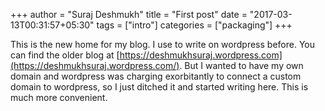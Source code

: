 +++
author = "Suraj Deshmukh"
title = "First post"
date = "2017-03-13T00:31:57+05:30"
tags = ["intro"]
categories = ["packaging"]
+++

This is the new home for my blog. I use to write on wordpress before. You can find the older blog at [https://deshmukhsuraj.wordpress.com](https://deshmukhsuraj.wordpress.com/). But I wanted to have my own domain and wordpress was charging exorbitantly to connect a custom domain to wordpress, so I just ditched it and started writing here. This is much more convenient.
